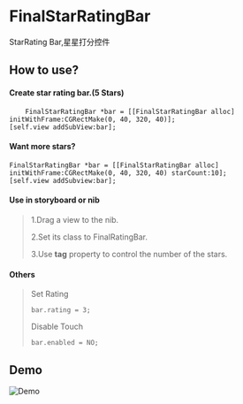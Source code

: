 FinalStarRatingBar
==================
StarRating Bar,星星打分控件

How to use?
-----------

#### Create star rating bar.(5 Stars)
		FinalStarRatingBar *bar = [[FinalStarRatingBar alloc] initWithFrame:CGRectMake(0, 40, 320, 40)];
    [self.view addSubView:bar];
#### Want more stars?
    FinalStarRatingBar *bar = [[FinalStarRatingBar alloc] initWithFrame:CGRectMake(0, 40, 320, 40) starCount:10];
    [self.view addSubview:bar];
#### Use in storyboard or nib
> 1.Drag a view to the nib.
>
> 2.Set its class to FinalRatingBar.
>
> 3.Use **tag** property to control the number of the stars.

#### Others
> Set Rating	
>
>`bar.rating = 3;`
>
>Disable Touch
>
>`bar.enabled = NO;`

Demo
----
![Demo](https://raw.githubusercontent.com/loveforgeter/DemoGifs/master/FinalStarRating.gif)
